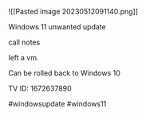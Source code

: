 ![[Pasted image 20230512091140.png]]


Windows 11 unwanted update

call notes

left a vm.

Can be rolled back to Windows 10



TV ID:  1672637890

#windowsupdate #windows11
